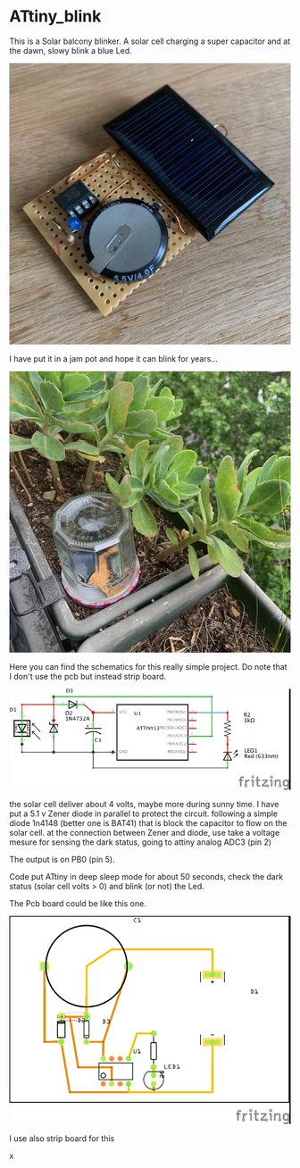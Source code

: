 # ATtiny_blink

This is a Solar balcony blinker. A solar cell charging a super capacitor and at the dawn, slowy blink a blue Led.

![IMG_0838.png](/Pict/IMG_0838.png)

I have put it in a jam pot and hope it can blink for years...

![IMG_0840.png](/Pict/IMG_0840.png)

Here you can find the schematics for this really simple project. Do note that I don't use the pcb but instead strip board.

![attiny_blink_schema.jpg](/Pict/attiny_blink_schema.jpg)

the solar cell deliver about 4 volts, maybe more during sunny time. I have put a 5.1 v Zener diode in parallel to protect the circuit. following a simple diode 1n4148 (better one is BAT41) that is block the capacitor to flow on the solar cell. at the connection between Zener and diode, use take a voltage mesure for sensing the dark status, going to attiny analog ADC3 (pin 2)

The output is on PB0 (pin 5). 

Code put ATtiny in deep sleep mode for about 50 seconds, check the dark status (solar cell volts > 0) and blink (or not) the Led.


The Pcb board could be like this one.

![attiny_blink_pcb.jpg](/Pict/attiny_blink_pcb.jpg)

I use also strip board for this


x

